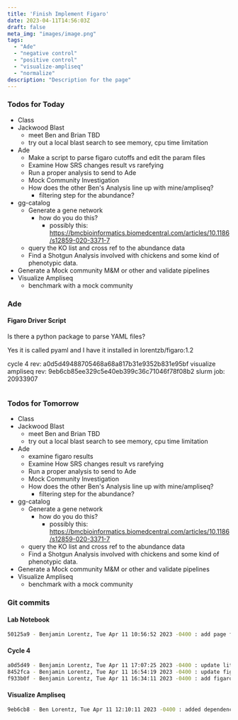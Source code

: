 ```yaml
---
title: 'Finish Implement Figaro'
date: 2023-04-11T14:56:03Z
draft: false
meta_img: "images/image.png"
tags:
  - "Ade"
  - "negative control"
  - "positive control"
  - "visualize-ampliseq"
  - "normalize"
description: "Description for the page"
---
```


### Todos for Today

- Class
- Jackwood Blast
  - meet Ben and Brian TBD
  - try out a local blast search to see memory, cpu time limitation
- Ade
  - Make a script to parse figaro cutoffs and edit the param files
  - Examine How SRS changes result vs rarefying
  - Run a proper analysis to send to Ade
  - Mock Community Investigation
  - How does the other Ben's Analysis line up with mine/ampliseq?
    - filtering step for the abundance?
- gg-catalog
  - Generate a gene network 
    - how do you do this?
      - possibly this: https://bmcbioinformatics.biomedcentral.com/articles/10.1186/s12859-020-3371-7
  - query the KO list and cross ref to the abundance data
  - Find a Shotgun Analysis involved with chickens and some kind of phenotypic data.
- Generate a Mock community M&M or other and validate pipelines
- Visualize Ampliseq
  - benchmark with a mock community
  
### Ade

#### Figaro Driver Script

Is there a python package to parse YAML files?

Yes it is called pyaml and I have it installed in lorentzb/figaro:1.2 

cycle 4 rev: a0d5d49488705468a68a817b31e9352b831e95bf 
visualize ampliseq rev: 9eb6cb85ee329c5e40eb399c36c71046f78f08b2
slurm job: 20933907

```bash
```


### Todos for Tomorrow

- Class
- Jackwood Blast
  - meet Ben and Brian TBD
  - try out a local blast search to see memory, cpu time limitation
- Ade
  - examine figaro results
  - Examine How SRS changes result vs rarefying
  - Run a proper analysis to send to Ade
  - Mock Community Investigation
  - How does the other Ben's Analysis line up with mine/ampliseq?
    - filtering step for the abundance?
- gg-catalog
  - Generate a gene network 
    - how do you do this?
      - possibly this: https://bmcbioinformatics.biomedcentral.com/articles/10.1186/s12859-020-3371-7
  - query the KO list and cross ref to the abundance data
  - Find a Shotgun Analysis involved with chickens and some kind of phenotypic data.
- Generate a Mock community M&M or other and validate pipelines
- Visualize Ampliseq
  - benchmark with a mock community

### Git commits

#### Lab Notebook

```bash
50125a9 - Benjamin Lorentz, Tue Apr 11 10:56:52 2023 -0400 : add page for tuesday
```

#### Cycle 4
```bash
a0d5d49 - Benjamin Lorentz, Tue Apr 11 17:07:25 2023 -0400 : update litter params, figaro batch and viz params
8452fca - Benjamin Lorentz, Tue Apr 11 16:54:19 2023 -0400 : update figaro find
f933b0f - Benjamin Lorentz, Tue Apr 11 16:34:11 2023 -0400 : add figaro-find
```

#### Visualize Ampliseq

```bash
9eb6cb8 - Ben Lorentz, Tue Apr 11 12:10:11 2023 -0400 : added dependencies for figaro parser
```
